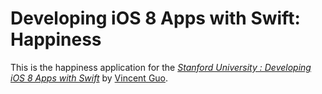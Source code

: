 # Developing iOS 8 Apps with Swift: Happiness

This is the happiness application for
the [*Stanford University : Developing iOS 8 Apps with Swift*](https://itunes.apple.com/ca/course/developing-ios-8-apps-swift/id961180099)
by [Vincent Guo](http://vincentguo.com/). 

